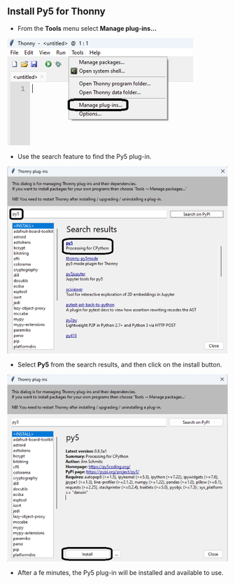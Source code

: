 ## Install Py5 for Thonny

 - From the **Tools** menu select **Manage plug-ins...**

 ![tools menu selected with the Manage plug-ins... option highlighted](images/manage-plug-ins.png)

 - Use the search feature to find the Py5 plug-in.

 ![search box in manage plug-ins with Py5 entered and Py5 shown in the search results](images/add-py5.png)

 - Select **Py5** from the search results, and then click on the install button.

 ![Py5 plug-in screen with the Install button highlighted](images/install-py5.png)

 - After a fe minutes, the Py5 plug-in will be installed and available to use.